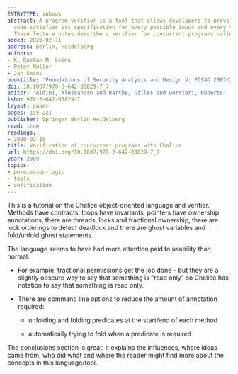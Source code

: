 ```yaml
---
ENTRYTYPE: inbook
abstract: A program verifier is a tool that allows developers to prove that their
  code satisfies its specification for every possible input and every thread schedule.
  These lecture notes describe a verifier for concurrent programs called Chalice.
added: 2020-02-11
address: Berlin, Heidelberg
authors:
- K. Rustan M. Leino
- Peter Müller
- Jan Smans
booktitle: 'Foundations of Security Analysis and Design V: FOSAD 2007/2008/2009 Tutorial Lectures'
doi: 10.1007/978-3-642-03829-7_7
editor: 'Aldini, Alessandro and Barthe, Gilles and Gorrieri, Roberto'
isbn: 978-3-642-03829-7
layout: paper
pages: 195-222
publisher: Springer Berlin Heidelberg
read: true
readings:
- 2020-02-15
title: Verification of concurrent programs with Chalice
url: https://doi.org/10.1007/978-3-642-03829-7_7
year: 2009
topics:
- permission-logic
- tools
- verification
---
```


This is a tutorial on the Chalice object-oriented language and verifier.
Methods have contracts, loops have invariants,
pointers have ownership annotations,
there are threads, locks and fractional ownership,
there are lock orderings to detect deadlock
and there are ghost variables and fold/unfold ghost statements.

The language seems to have had more attention paid
to usability than normal.

- For example, fractional permissions get the job done – but
  they are a slightly obscure way to say that something is "read only"
  so Chalice has notation to say that something is read only.

- There are command line options to reduce the amount of
  annotation required:

  - unfolding and folding predicates at the start/end of each method

  - automatically trying to fold when a predicate is required

The conclusions section is great: it explains the influences,
where ideas came from, who did what and where the reader might
find more about the concepts in this language/tool.
